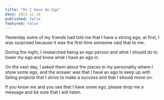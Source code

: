 ```yaml
---
title: "Do I Have An Ego"
date: 2021-12-18
published: false
featured: false
---
```


Yesterday some of my friends had told me that I have a strong ego; at first, I was surprised because it was the first time someone said that to me.

During the night, I researched being an ego person and what I should do to lower my ego and know what I have an ego in.

On the next day, I asked them about the places in my personality where I show some ego, and the answer was that I have an ego to keep up with failing projects that I strive to make a success and that I should move on.

If you know me and you see that I have some ego, please drop me a message and be sure that I will listen.
